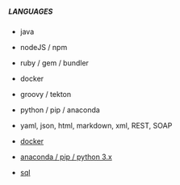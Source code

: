 ##### LANGUAGES
* java
* nodeJS / npm
* ruby / gem / bundler
* docker
* groovy / tekton 
* python / pip / anaconda
* yaml, json, html, markdown, xml, REST, SOAP

* [docker](docker.md)
* [anaconda / pip / python 3.x](anaconda-pip-python.md)
* [sql](sql.md)
